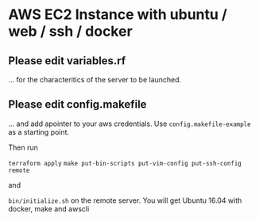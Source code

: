 # AWS EC2 Instance with ubuntu / web / ssh / docker


## Please edit variables.rf

... for the characteritics of the server to be launched. 

## Please edit config.makefile

... and add apointer to your aws credentials. Use `config.makefile-example` as a starting point.

Then run

`terraform apply`
`make put-bin-scripts put-vim-config put-ssh-config remote`

and 

`bin/initialize.sh` on the remote server. You will get Ubuntu 16.04 with docker, make and awscli







